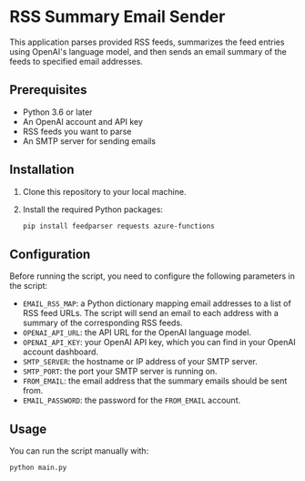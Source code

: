 # RSS Summary Email Sender

This application parses provided RSS feeds, summarizes the feed entries using OpenAI's language model, and then sends an email summary of the feeds to specified email addresses.

## Prerequisites

- Python 3.6 or later
- An OpenAI account and API key
- RSS feeds you want to parse
- An SMTP server for sending emails

## Installation

1. Clone this repository to your local machine.
2. Install the required Python packages:

    ```bash
    pip install feedparser requests azure-functions
    ```

## Configuration

Before running the script, you need to configure the following parameters in the script:

- `EMAIL_RSS_MAP`: a Python dictionary mapping email addresses to a list of RSS feed URLs. The script will send an email to each address with a summary of the corresponding RSS feeds.
- `OPENAI_API_URL`: the API URL for the OpenAI language model.
- `OPENAI_API_KEY`: your OpenAI API key, which you can find in your OpenAI account dashboard.
- `SMTP_SERVER`: the hostname or IP address of your SMTP server.
- `SMTP_PORT`: the port your SMTP server is running on.
- `FROM_EMAIL`: the email address that the summary emails should be sent from.
- `EMAIL_PASSWORD`: the password for the `FROM_EMAIL` account.

## Usage

You can run the script manually with:

```bash
python main.py
